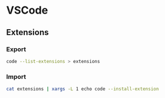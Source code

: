 # VSCode

## Extensions

### Export

```bash
code --list-extensions > extensions
```

### Import

```bash
cat extensions | xargs -L 1 echo code --install-extension
```
